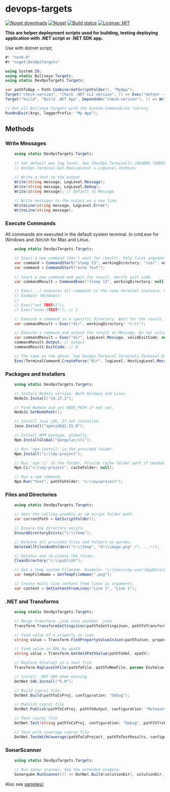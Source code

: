 # devops-targets

[![Nuget downloads](https://img.shields.io/nuget/v/devopstargets.svg)](https://www.nuget.org/packages/DevOpsTargets/)
[![Nuget](https://img.shields.io/nuget/dt/devopstargets)](https://www.nuget.org/packages/DevOpsTargets/)
[![Build status](https://github.com/rosenkolev/devops-targets/actions/workflows/github-actions.yml/badge.svg)](https://github.com/rosenkolev/devops-targets/actions/workflows/github-actions.yml)
[![License: MIT](https://img.shields.io/badge/License-MIT-yellow.svg)](https://github.com/rosenkolev/devops-targets/blob/main/LICENSE)

**This are helper deployment scripts used for building, testing deploying application with .NET script or .NET SDK app.**

Use with dotnet script;
```csharp
#! "net6.0"
#r "nuget:DevOpsTargets"

using System.IO;
using static Bullseye.Targets;
using static DevOpsTargets.Targets;

var pathToApp = Path.Combine(GetScriptFolder(), "MyApp");
Target("check-version", "Check .NET CLI version", () => Exec("dotnet --version"));
Target("build", "Build .NET App", DependsOn("check-version"), () => WriteLine("Do some work"));

// Run all Bullseye Targets with the System.CommandLine library.
RunAndExit(Args, loggerPrefix: "My App");
```

## Methods

### Write Messages
```csharp
    using static DevOpsTargets.Targets;
    
    // Set default max log level. See [DevOps.Terminal](./README.TERMINAL.md)
    // DevOps.Terminal.Out.MaxLogLevel = LogLevel.Verbose;

    // Write a text to the output
    Write(string message, LogLevel.Message);
    Write(string message, LogLevel.Debug);
    Write(string message); // Default to Message
    
    // Write messages to the output on a new line.
    WriteLine(string message, LogLevel.Error);
    WriteLine(string message);
```

### Execute Commands

All commands are executed in the default system terminal. In cmd.exe for Windows and /bin/sh for Mac and Linux.

```csharp
    using static DevOpsTargets.Targets;

    // Start a new command (don't wait for result). Only first argument is required. See DevOps.Terminal.Commands.Command.CreateAndStart.
    var command = CommandStart("sleep 13", workingDirectory: "/usr", outputLogLevel: LogLevel.Verbose);
    var command = CommandStart("echo Test");
    
    // Start a new command and wait for result. Verify exit code.
    var commandResult = CommandExec("sleep 13", workingDirectory: null, outputLogLevel: LogLevel.Verbose, validExitCode: 0);

    // Exec(...) executes all commands in the same terminal instance. See DevOps.Terminal.Terminals.TerminalSingleton.DefaultTerminal.
    // Example (Windows):
    // 
    // Exec("set TEST=1");
    // Exec("echo %TEST%"); // 1

    // Execute a command in a specific directory. Wait for the result.
    var commandResult = Exec("dir", workingDirectory: "c:\\");

    // Execute a command and output the result as Message. Do not validate exit code.
    var commandResult = Exec("dir", LogLevel.Message, validExitCode: null);
    commandResult.Output; // output
    commandResult.ExitCode; // 0

    // The same as the above. See DevOps.Terminal.Terminals.Terminal.Exec(...);
    Exec(TerminalCommand.CreateParse("dir", logLevel: HostLogLevel.Message), validExitCode: null);
```

### Packages and Installers
```csharp
    using static DevOpsTargets.Targets;

    // Install NodeJs version. Both Windows and Linux.
    NodeJs.Install("14.17.1");

    // Find NodeJs and set NODE_PATH if not set.
    NodeJs.SetNodePath();

    // Install Java jdk, If not installed.
    Java.Install("openjdk@1.15.0");

    // Install NPM package, globally.
    Npm.InstallGlobal("@angular/cli");

    // Run 'npm install' in the provided folder.
    Npm.Install("c:\\my-project");

    // Run 'npm ci' in the folder. Provide cache folder path if needed.
    Npm.Ci("c:\\my-project", cacheFolder: null);

    // Run a npm command.
    Npm.Run("test", pathToFolder: "c:\\my=project");
```

### Files and Directories
```csharp
    using static DevOpsTargets.Targets;

    // Gets the calling asembly or c# script folder path.
    var currentPath = GetScriptFolder();

    // Ensure the directory exists.
    EnsureDirectoryExists("c:\\Temp");

    // Deletes all provided files and folders as params.
    DeleteAllFilesAndFolders("c:\\Temp", "d:\\image.png" /*, ...*/);

    // Deletes and re-create the folder.
    CleanDirectory("c:\\publish");

    // Get a temp system filename. Example: "c:\Users\my-user\AppData\Local\Temp\72f69d35e54b40e29d9849b71e43a7dc.png".
    var tempFileName = GetTempFileName(".png");

    // Create multi-line content from lines as arguments.
    var content = GetContentFromLines("Line 1", "Line 2");
```

### .NET and Transforms
```csharp
    using static DevOpsTargets.Targets;

    // Merge transform .json into another .json
    Transform.TransformSettingsJson(pathToSettingsJson, pathToTransformJson);

    // Find value of a property in json.
    string value = Transform.FindPropertyValueInJson(pathToJson, propertyName);

    // Find value in XML by xpath
    string value = Transform.GetXmlXPathValue(pathToXml, xpath);

    // Replace ${value} in a text file
    Transform.ReplaceInFile(pathToFile, pathToNewFile, params EnvValue[] values);

    // Install .NET SDK when missing
    DotNet.Sdk.Install("5.0");

    // Build csproj file
    DotNet.Build(pathToCsProj, configuration: "Debug");

    // Publish csproj file
    DotNet.Publish(pathToCsProj, pathToOutput, configuration: "Release");

    // Test csproj file
    DotNet.Test(string pathToCsProj, configuration: "Debug", pathToTrxOutput: null);

    // Test with coverage csproj file
    DotNet.TestWithCoverage(pathToCsProject, pathToTestResults, configuration: "Debug", formats: TestCoverageFormat.Cobertura, DotNetLoggers.JUnit);
```

### SonarScanner
```csharp
    using static DevOpsTargets.Targets;

    // Run sonar scanner. See the extended example.
    Sonarqube.RunScanner(() => DotNet.Build(solutionDir), solutionDir, key: "my-key", version: "1.0.0", branch: "main");
```

Also see [samples/](samples/).
